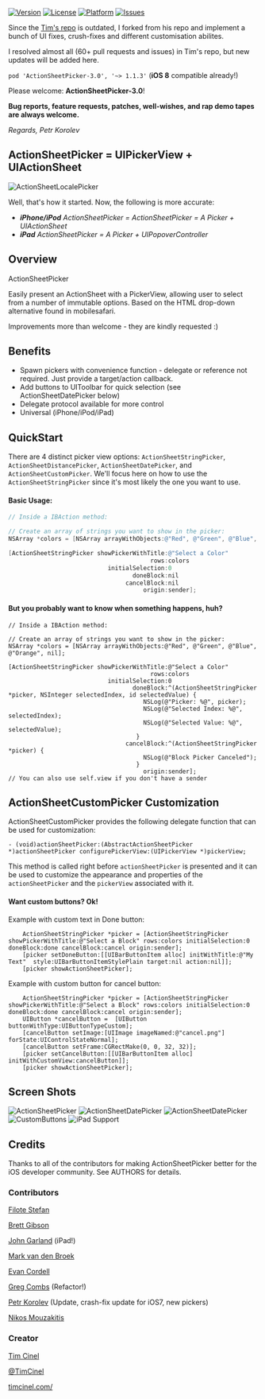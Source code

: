[![Version](http://img.shields.io/cocoapods/v/ActionSheetPicker-3.0.svg)](http://cocoadocs.org/docsets/ActionSheetPicker-3.0)
[![License](https://img.shields.io/cocoapods/l/ActionSheetPicker-3.0.svg)](http://cocoadocs.org/docsets/ActionSheetPicker-3.0)
[![Platform](https://img.shields.io/cocoapods/p/ActionSheetPicker-3.0.svg)](http://cocoadocs.org/docsets/ActionSheetPicker-3.0)
[![Issues](http://img.shields.io/github/issues/skywinder/ActionSheetPicker-3.0.svg)](https://github.com/skywinder/ActionSheetPicker-3.0/issues?state=open)

Since the [Tim's repo](https://github.com/TimCinel/ActionSheetPicker) is outdated, I forked from his repo and implement a bunch of UI fixes, crush-fixes and different customisation abilites.

I resolved almost all (60+ pull requests and issues) in Tim's repo, but new updates will be added here.

`pod 'ActionSheetPicker-3.0', '~> 1.1.3'` (**iOS 8** compatible already!)

Please welcome: **ActionSheetPicker-3.0**!

**Bug reports, feature requests, patches, well-wishes, and rap demo tapes are always welcome.**

_Regards, Petr Korolev_

## ActionSheetPicker = UIPickerView + UIActionSheet ##

![ActionSheetLocalePicker](https://raw.githubusercontent.com/skywinder/ActionSheetPicker-3.0/master/Screenshots/locale.png "ActionSheetLocalePicker")

Well, that's how it started. Now, the following is more accurate:

 * _**iPhone/iPod** ActionSheetPicker = ActionSheetPicker = A Picker + UIActionSheet_
 * _**iPad** ActionSheetPicker = A Picker + UIPopoverController_


## Overview ##
ActionSheetPicker

Easily present an ActionSheet with a PickerView, allowing user to select from a number of immutable options. Based on the HTML drop-down alternative found in mobilesafari.

Improvements more than welcome - they are kindly requested :)


## Benefits ##

 * Spawn pickers with convenience function - delegate or reference
   not required. Just provide a target/action callback.
 * Add buttons to UIToolbar for quick selection (see ActionSheetDatePicker below)
 * Delegate protocol available for more control
 * Universal (iPhone/iPod/iPad)

## QuickStart ##

There are 4 distinct picker view options: `ActionSheetStringPicker`, `ActionSheetDistancePicker`, `ActionSheetDatePicker`, and `ActionSheetCustomPicker`. We'll focus here on how to use the `ActionSheetStringPicker` since it's most likely the one you want to use.

#### Basic Usage:

```objective-c
// Inside a IBAction method:

// Create an array of strings you want to show in the picker:
NSArray *colors = [NSArray arrayWithObjects:@"Red", @"Green", @"Blue", @"Orange", nil];

[ActionSheetStringPicker showPickerWithTitle:@"Select a Color"
                                        rows:colors
                            initialSelection:0
                                   doneBlock:nil
                                 cancelBlock:nil
                                      origin:sender];
```

#### But you probably want to know when something happens, huh?

```obj-c
// Inside a IBAction method:

// Create an array of strings you want to show in the picker:
NSArray *colors = [NSArray arrayWithObjects:@"Red", @"Green", @"Blue", @"Orange", nil];

[ActionSheetStringPicker showPickerWithTitle:@"Select a Color"
                                        rows:colors
                            initialSelection:0
                                   doneBlock:^(ActionSheetStringPicker *picker, NSInteger selectedIndex, id selectedValue) {
                                      NSLog(@"Picker: %@", picker);
                                      NSLog(@"Selected Index: %@", selectedIndex);
                                      NSLog(@"Selected Value: %@", selectedValue);
                                    }
                                 cancelBlock:^(ActionSheetStringPicker *picker) {
                                      NSLog(@"Block Picker Canceled");
                                    }
                                      origin:sender];
// You can also use self.view if you don't have a sender
```


## ActionSheetCustomPicker Customization

ActionSheetCustomPicker provides the following delegate function that can be used for customization:

```obj-c
- (void)actionSheetPicker:(AbstractActionSheetPicker *)actionSheetPicker configurePickerView:(UIPickerView *)pickerView;
```
This method is called right before `actionSheetPicker` is presented and it can be used to customize the appearance and properties of the `actionSheetPicker` and the `pickerView` associated with it.


#### Want custom buttons? Ok!

Example with custom text in Done button:
```obj-c
    ActionSheetStringPicker *picker = [ActionSheetStringPicker showPickerWithTitle:@"Select a Block" rows:colors initialSelection:0 doneBlock:done cancelBlock:cancel origin:sender];
    [picker setDoneButton:[[UIBarButtonItem alloc] initWithTitle:@"My Text"  style:UIBarButtonItemStylePlain target:nil action:nil]];
    [picker showActionSheetPicker];
```

Example with custom button for cancel button:
```obj-c
    ActionSheetStringPicker *picker = [ActionSheetStringPicker showPickerWithTitle:@"Select a Block" rows:colors initialSelection:0 doneBlock:done cancelBlock:cancel origin:sender];
    UIButton *cancelButton =  [UIButton buttonWithType:UIButtonTypeCustom];
    [cancelButton setImage:[UIImage imageNamed:@"cancel.png"] forState:UIControlStateNormal];
    [cancelButton setFrame:CGRectMake(0, 0, 32, 32)];
    [picker setCancelButton:[[UIBarButtonItem alloc] initWithCustomView:cancelButton]];
    [picker showActionSheetPicker];
```

## Screen Shots ##

![ActionSheetPicker](https://raw.githubusercontent.com/skywinder/ActionSheetPicker-3.0/master/Screenshots/string.png "ActionSheetPicker")
![ActionSheetDatePicker](https://raw.githubusercontent.com/skywinder/ActionSheetPicker-3.0/master/Screenshots/date.png "ActionSheetDatePicker")
![ActionSheetDatePicker](https://raw.githubusercontent.com/Jack-s/ActionSheetPicker-3.0/master/Screenshots/time.png "ActionSheetDatePicker")
![CustomButtons](https://raw.githubusercontent.com/skywinder/ActionSheetPicker-3.0/master/Screenshots/custom.png "CustomButtons")
![iPad Support](https://raw.githubusercontent.com/skywinder/ActionSheetPicker-3.0/master/Screenshots/ipad.png "iPad Support")

## Credits ##

Thanks to all of the contributors for making ActionSheetPicker better for the iOS developer community. See AUTHORS for details.


### Contributors ###

[Filote Stefan](http://github.com/sfilo)

[Brett Gibson](http://github.com/brettg)

[John Garland](http://github.com/johnnyg) (iPad!)

[Mark van den Broek](http://github.com/heyhoo)

[Evan Cordell](http://github.com/ecordell)

[Greg Combs](http://github.com/grgcombs) (Refactor!)

[Petr Korolev](http://github.com/skywinder) (Update, crash-fix update for iOS7, new pickers)

[Nikos Mouzakitis](http://github.com/NikDude)

### Creator ###

[Tim Cinel](http://github.com/TimCinel)

[@TimCinel](http://twitter.com/TimCinel)

[timcinel.com/](http://www.timcinel.com/)
